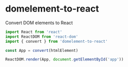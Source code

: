 # domelement-to-react
Convert DOM elements to React

```js
import React from 'react'
import ReactDOM from 'react-dom'
import { convert } from 'domelement-to-react'

const App = convert(htmlElement)

ReactDOM.render(App, document.getElementById('app'))
```
